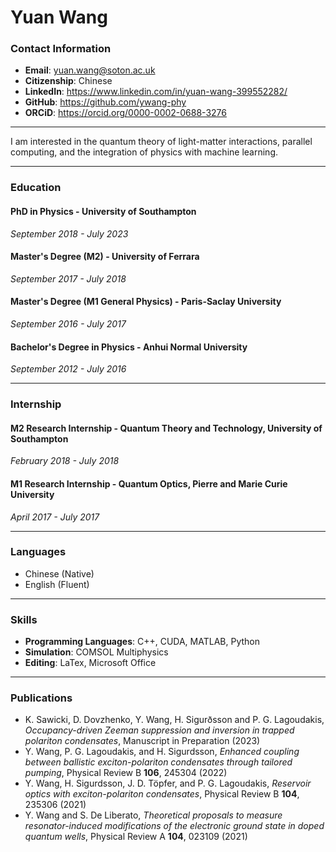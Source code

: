 # Yuan Wang

### Contact Information
- **Email**: yuan.wang@soton.ac.uk
- **Citizenship**: Chinese
- **LinkedIn**: https://www.linkedin.com/in/yuan-wang-399552282/
- **GitHub**: https://github.com/ywang-phy
- **ORCiD**: https://orcid.org/0000-0002-0688-3276

---

I am interested in the quantum theory of light-matter interactions, parallel computing, and the integration of physics with machine learning.

---

### Education

#### **PhD in Physics** - University of Southampton
*September 2018 - July 2023*

#### **Master's Degree (M2)** - University of Ferrara
*September 2017 - July 2018*

#### **Master's Degree (M1 General Physics)** - Paris-Saclay University
*September 2016 - July 2017*

#### **Bachelor's Degree in Physics** - Anhui Normal University
*September 2012 - July 2016*

---

### Internship

#### **M2 Research Internship** - Quantum Theory and Technology, University of Southampton
*February 2018 - July 2018*

#### **M1 Research Internship** - Quantum Optics, Pierre and Marie Curie University
*April 2017 - July 2017*

---

### Languages

- Chinese (Native)
- English (Fluent)

---

### Skills

- **Programming Languages**: C++, CUDA, MATLAB, Python
- **Simulation**: COMSOL Multiphysics
- **Editing**: LaTex, Microsoft Office

---

### Publications
- K. Sawicki, D. Dovzhenko, Y. Wang, H. Sigurðsson and P. G. Lagoudakis, *Occupancy-driven Zeeman suppression and inversion in trapped polariton condensates*, Manuscript in Preparation (2023)
- Y. Wang, P. G. Lagoudakis, and H. Sigurdsson, *Enhanced coupling between ballistic exciton-polariton condensates through tailored pumping*, Physical Review B **106**, 245304 (2022)
- Y. Wang, H. Sigurdsson, J. D. Töpfer, and P. G. Lagoudakis, *Reservoir optics with exciton-polariton condensates*, Physical Review B **104**, 235306 (2021)
- Y. Wang and S. De Liberato, *Theoretical proposals to measure resonator-induced modifications of the electronic ground state in doped quantum wells*, Physical Review A **104**, 023109 (2021)
